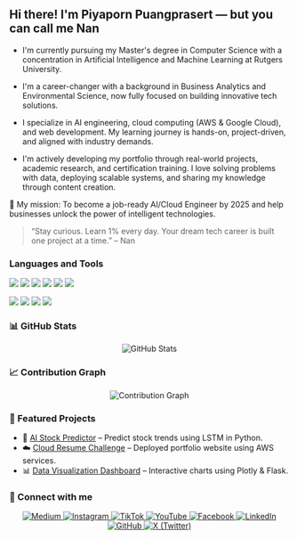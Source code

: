 ##  Hi there! I'm Piyaporn Puangprasert — but you can call me Nan 

- I'm currently pursuing my Master's degree in Computer Science with a concentration in Artificial Intelligence and Machine Learning at Rutgers University.

- I'm a career-changer with a background in Business Analytics and Environmental Science, now fully focused on building innovative tech solutions.

- I specialize in AI engineering, cloud computing (AWS & Google Cloud), and web development. My learning journey is hands-on, project-driven, and aligned with industry demands.

- I'm actively developing my portfolio through real-world projects, academic research, and certification training. I love solving problems with data, deploying scalable systems, and sharing my knowledge through content creation.

🎯 My mission: To become a job-ready AI/Cloud Engineer by 2025 and help businesses unlock the power of intelligent technologies. <br>
> “Stay curious. Learn 1% every day. Your dream tech career is built one project at a time.” – Nan 

###  Languages and Tools
<p>
  <img src="https://img.shields.io/badge/Python-3776AB?style=flat&logo=python&logoColor=white"/>
  <img src="https://img.shields.io/badge/Java-007396?style=flat&logo=java&logoColor=white"/>
  <img src="https://img.shields.io/badge/HTML5-E34F26?style=flat&logo=html5&logoColor=white"/>
  <img src="https://img.shields.io/badge/CSS3-1572B6?style=flat&logo=css3&logoColor=white"/>
  <img src="https://img.shields.io/badge/JavaScript-F7DF1E?style=flat&logo=javascript&logoColor=black"/>
  <img src="https://img.shields.io/badge/MySQL-4479A1?style=flat&logo=mysql&logoColor=white"/>
</p>

<p>
  <img src="https://img.shields.io/badge/AWS-232F3E?style=flat&logo=amazon-aws&logoColor=white"/>
  <img src="https://img.shields.io/badge/Google%20Cloud-4285F4?style=flat&logo=google-cloud&logoColor=white"/>
  <img src="https://img.shields.io/badge/R-276DC3?style=flat&logo=r&logoColor=white"/>
  <img src="https://img.shields.io/badge/WordPress-21759B?style=flat&logo=wordpress&logoColor=white"/>
</p>

### 📊 GitHub Stats
<p align="center">
  <img src="https://github-readme-stats.vercel.app/api?username=nanpiyaporn&show_icons=true&theme=default" alt="GitHub Stats" />
</p>

### 📈 Contribution Graph
<p align="center">
  <img src="https://github-readme-activity-graph.vercel.app/graph?username=nanpiyaporn&theme=light" alt="Contribution Graph"/>
</p>

### 🌟 Featured Projects

- 🧠 [AI Stock Predictor](https://github.com/nanpiyaporn/ai-stock-predictor) – Predict stock trends using LSTM in Python.
- ☁️ [Cloud Resume Challenge](https://github.com/nanpiyaporn/cloud-resume) – Deployed portfolio website using AWS services.
- 📊 [Data Visualization Dashboard](https://github.com/nanpiyaporn/data-viz-dashboard) – Interactive charts using Plotly & Flask.



### 🤝 Connect with me <be>

<p align="center">
  <a href="https://medium.com/@piyapornp">
    <img src="https://img.shields.io/badge/Medium-12100E?style=for-the-badge&logo=medium&logoColor=white" alt="Medium">
  </a>
  <a href="https://www.instagram.com/puangprasert_nan/">
    <img src="https://img.shields.io/badge/Instagram-E4405F?style=for-the-badge&logo=instagram&logoColor=white" alt="Instagram">
  </a>
  <a href="https://www.tiktok.com/@nanpiyapornp">
    <img src="https://img.shields.io/badge/TikTok-000000?style=for-the-badge&logo=tiktok&logoColor=white" alt="TikTok">
  </a>
  <a href="https://www.youtube.com/">
    <img src="https://img.shields.io/badge/YouTube-FF0000?style=for-the-badge&logo=youtube&logoColor=white" alt="YouTube">
  </a>
  <a href="https://www.facebook.com/nanPiyapornPP">
    <img src="https://img.shields.io/badge/Facebook-1877F2?style=for-the-badge&logo=facebook&logoColor=white" alt="Facebook">
  </a>
  <a href="https://www.linkedin.com/in/piyapornp/">
    <img src="https://img.shields.io/badge/LinkedIn-0A66C2?style=for-the-badge&logo=linkedin&logoColor=white" alt="LinkedIn">
  </a>
  <a href="https://github.com/nanpiyaporn">
    <img src="https://img.shields.io/badge/GitHub-181717?style=for-the-badge&logo=github&logoColor=white" alt="GitHub">
  </a>
  <a href="https://x.com/NanPiyapornp">
    <img src="https://img.shields.io/badge/X-000000?style=for-the-badge&logo=twitter&logoColor=white" alt="X (Twitter)">
  </a>
</p>


### 


